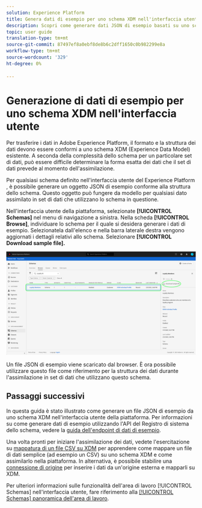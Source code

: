 ```yaml
---
solution: Experience Platform
title: Genera dati di esempio per uno schema XDM nell'interfaccia utente
description: Scopri come generare dati JSON di esempio basati su uno schema esistente nell’interfaccia utente di Adobe Experience Platform.
topic: user guide
translation-type: tm+mt
source-git-commit: 87497ef8a0ebf8de8b6c2dff1650c0b982299e8a
workflow-type: tm+mt
source-wordcount: '329'
ht-degree: 0%

---
```



# Generazione di dati di esempio per uno schema XDM nell&#39;interfaccia utente

Per trasferire i dati in Adobe Experience Platform, il formato e la struttura dei dati devono essere conformi a uno schema XDM (Experience Data Model) esistente. A seconda della complessità dello schema per un particolare set di dati, può essere difficile determinare la forma esatta dei dati che il set di dati prevede al momento dell&#39;assimilazione.

Per qualsiasi schema definito nell&#39;interfaccia utente del Experience Platform , è possibile generare un oggetto JSON di esempio conforme alla struttura dello schema. Questo oggetto può fungere da modello per qualsiasi dato assimilato in set di dati che utilizzano lo schema in questione.

Nell&#39;interfaccia utente della piattaforma, selezionate **[!UICONTROL Schemas]** nel menu di navigazione a sinistra. Nella scheda **[!UICONTROL Browse]**, individuare lo schema per il quale si desidera generare i dati di esempio. Selezionatela dall&#39;elenco e nella barra laterale destra vengono aggiornati i dettagli relativi allo schema. Selezionare **[!UICONTROL Download sample file].**

![](../images/ui/sample/sample-data.png)

Un file JSON di esempio viene scaricato dal browser. È ora possibile utilizzare questo file come riferimento per la struttura dei dati durante l&#39;assimilazione in set di dati che utilizzano questo schema.

## Passaggi successivi

In questa guida è stato illustrato come generare un file JSON di esempio da uno schema XDM nell&#39;interfaccia utente della piattaforma. Per informazioni su come generare dati di esempio utilizzando l&#39;API del Registro di sistema dello schema, vedere la [guida dell&#39;endpoint di dati di esempio](../api/sample-data.md).

Una volta pronti per iniziare l&#39;assimilazione dei dati, vedete l&#39;esercitazione su [mappatura di un file CSV su XDM](../../ingestion/tutorials/map-a-csv-file.md) per apprendere come mappare un file di dati semplice (ad esempio un CSV) su uno schema XDM e come assimilarlo nella piattaforma. In alternativa, è possibile stabilire una [connessione di origine](../../sources/home.md) per inserire i dati da un&#39;origine esterna e mapparli su XDM.

Per ulteriori informazioni sulle funzionalità dell&#39;area di lavoro [!UICONTROL Schemas] nell&#39;interfaccia utente, fare riferimento alla [[!UICONTROL Schemas] panoramica dell&#39;area di lavoro](./overview.md).